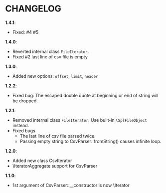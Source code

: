 CHANGELOG
=========

**1.4.1**:

* Fixed: #4 #5

**1.4.0**:

* Reverted internal class `FileIterator`.
* Fixed #2 last line of csv file is empty

**1.3.0**:

* Added new options: `offset`, `limit`, `header`

**1.2.2**:

* Fixed bug: The escaped double quote at beginning or end of string will be dropped.

**1.2.1**:

* Removed internal class `FileIterator`. Use built-in `\SplFileObject` instead.
* Fixed bugs
    * The last line of csv file parsed twice.
    * Passing empty string to CsvParser::fromString() causes infinite loop.

**1.2.0**:

* Added new class CsvIterator
* \IteratorAggregate support for CsvParser

**1.1.0**:

* 1st argument of CsvParser::__constructor is now \Iterator
